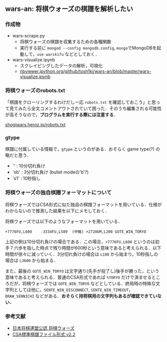 ## wars-an: 将棋ウォーズの棋譜を解析したい

### 作成物

- wars-scrape.py
  - 将棋ウォーズの棋譜を収集するための各種関数
  - 実行する前に `mongod --config mongodb.config`, `mongo`でMongoDBを起動して，`use warskifu` などとしておく．
- wars-visualize.ipynb
  - スクレイピングしたデータの解析，可視化
  - [nbviewer.ipython.org/github/tosh1ki/wars-an/blob/master/wars-visualize.ipynb](http://nbviewer.ipython.org/github/tosh1ki/wars-an/blob/master/wars-visualize.ipynb)


### 将棋ウォーズのrobots.txt
「棋譜をクローリングするわけだし一応 `robots.txt` を確認しておこう」と思って見てみたら全文コメントアウトされていて困った．そのうち編集される可能性が高そうなので，**プログラムを実行する際には注意する**．

[shogiwars.heroz.jp/robots.txt](http://shogiwars.heroz.jp/robots.txt)


### gtype
棋譜に付属している情報で，`gtype` というのがある．おそらく game type(?) の略だと思う．

- '' : 10分切れ負け
- 'sb' : 3分切れ負け (bullet modeの'b'?)
- 's1' : 10秒指し

### 将棋ウォーズの独自棋譜フォーマットについて
将棋ウォーズではCSA形式に似た独自の棋譜フォーマットを用いている．仕様がわからないので推測した結果を以下にメモしておく．

将棋ウォーズでは以下のようなフォーマットを用いている．

	+7776FU,L600	-3334FU,L589  (中略) +2728UM,L200	GOTE_WIN_TORYO

上記の例は10分切れ負けの場合である．この場合，`+7776FU,L600` というのは初手７六歩を指した時点で残り時間が600秒という意味であると考えられる．以下時間が徐々に減っていく．3分切れ負けの場合は `L180` から始まり，10秒指しの場合は `L3600` から始まる．

また，最後の `GOTE_WIN_TORYO` は文字通り(先手が投了し)後手が勝った，という意味であると考えられる．普通のCSA形式であれば `%TORYO` だけで済ませるところだが，将棋ウォーズでは `GOTE_WIN_TORYO` などとしている．終局時の特殊な文字列としては他に，`SENTE_WIN_DISCONNECT`, `SENTE_WIN_TIMEOUT`，`DRAW_SENNICHI` などがある．**おそらく持将棋用の文字列もあるが確認できていない．**


### 参考文献

- [日本将棋連盟公認 将棋ウォーズ](http://shogiwars.heroz.jp/)
- [CSA標準棋譜ファイル形式 v2.2](http://www.computer-shogi.org/protocol/record_v22.html)
